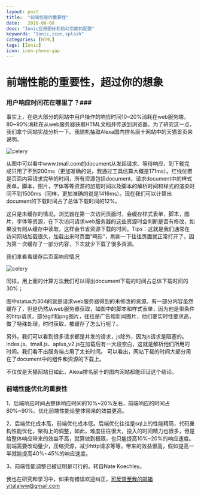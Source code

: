 ```yaml
---
layout: post
title:  "前端性能的重要性"
date:   2016-08-08
desc: "Ionic应用图标和启动页面的配置"
keywords: "Ionic,icon,splash"
categories: [HTML]
tags: [Ionic]
icon: icon-phone-gap
---
```

# 前端性能的重要性，超过你的想象 #
### 用户响应时间花在哪里了？###
事实上，在绝大部分的网站中用户操作的响应时间10\~20%消耗在web服务端，80\~90%消耗在从web服务器获取HTML文档并传送到浏览器。为了研究这一点，我们拿个网站实战分析一下。我随机抽取Alexa国内排名前十网站中的天猫首页来说明。

![celery](http://i.imgur.com/XukiIC9.png)

从图中可以看中www.tmall.com的document从发起请求、等待响应、到下载完成只用了不到200ms（更加准确的说，我通过工具估算大概是171ms）。红线位置是页面内容请求完毕的时间，所有资源包括document，请求document中的样式表单，脚本，图片，字体等等资源的加载时间以及脚本的解析时间和样式的渲染时间不到1500ms（同样，更加准确的说是1416ms）。现在我们可以计算出document的下载时间占了总体下载时间的12%。

这只是未缓存的情况。浏览器在第一次访问页面时，会缓存样式表单，脚本，图片，字体等资源，在下次访问请求web服务器的这些资源时会判断是否有修改，如果没有则从缓存中读取，这样会节省资源下载的时间。Tips：这就是我们通常在访问网站加载很久，加载出来时页面“畸形”，刷新一下往往页面就正常打开了，因为第一次缓存了一部分内容，下次就少下载了很多资源。

我们来看看缓存后页面响应情况

![celery](http://i.imgur.com/RVD9W2T.png)

同样，用上面的计算方法我们可以得出document下载的时间占总体下载时间的30%；

图中status为304的就是请求web服务器得到的未修改的资源。有一部分内容虽然缓存了，但是仍然从web服务器获取，如图中的脚本和样式表单，因为他是带条件的http请求，部分gif和png图片，往往是广告和新闻图片，他们要实时性要求高，做了特殊处理，时时获取，被缓存了怎么行呢？。

另外，我们可以看到很多请求都是并发的请求，js除外，因为js请求是阻塞的。index.js、tmall.js、aplus_v2.js在加载后有一大段空白，这就是解析他们所用的时间。我们看不出服务端占用了太长时间。
可以看出，网站下载的时间大部分用在了document中的组件和资源的下载上。

不仅仅是天猫网站日如此，Alexa排名前十的国内网站都能印证这个结论。

### 前端性能优化的重要性 ###


1、后端响应时间占整体响应时间的10%~20%左右，前端响应的时间占80%~90%。优化前端性能给整体带来的效益更高。

2、后端优化成本高，前端优化成本低。后端优化往往是sql上的性能精简，代码重构性能优化，架构上的调整，如此，难度往往很大，投入的时间精力也很多，但是给整体响应带来的效益不高，就算做到极限，也只能提高10%~20%的响应速度。前端需要改动量少，压缩资源，减少http请求等等，带来的效益很高，假如提高一半就能提高40%~45%的响应速度。 

3、前端性能调整已被证明是可行的。转自Nate Koechley。


我也在研究和学习中，如果有错误欢迎纠正，可反馈至我的邮箱yitalalww@gmail.com